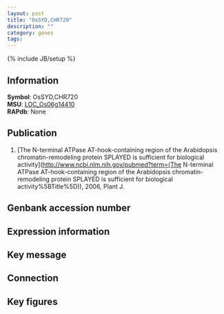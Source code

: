 ```yaml
---
layout: post
title: "OsSYD,CHR720"
description: ""
category: genes
tags: 
---
```

{% include JB/setup %}

## Information
__Symbol__: OsSYD,CHR720  
__MSU__: [LOC_Os06g14410](http://rice.plantbiology.msu.edu/cgi-bin/ORF_infopage.cgi?orf=LOC_Os06g14410)  
__RAPdb__: None  

## Publication
1. [The N-terminal ATPase AT-hook-containing region of the Arabidopsis chromatin-remodeling protein SPLAYED is sufficient for biological activity](http://www.ncbi.nlm.nih.gov/pubmed?term=(The N-terminal ATPase AT-hook-containing region of the Arabidopsis chromatin-remodeling protein SPLAYED is sufficient for biological activity%5BTitle%5D)), 2006, Plant J.

## Genbank accession number

## Expression information

## Key message

## Connection

## Key figures


